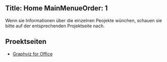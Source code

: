Title: Home
MainMenueOrder: 1
---
Wenn sie Informationen über die einzelnen Peojekte wünchen, schauen sie bitte auf der entsprechenden Projektseite nach.

## Proektseiten
* [Graphviz for Office](https://github.com/LokiMidgard/GrapvizForOffice)